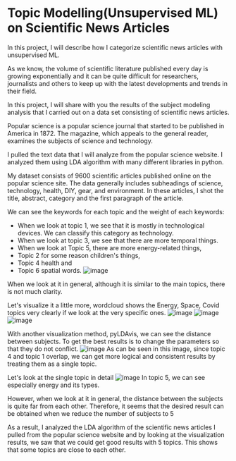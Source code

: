 # Topic Modelling(Unsupervised ML) on Scientific News Articles

In this project, I will describe how I categorize scientific news articles with unsupervised ML.

As we know, the volume of scientific literature published every day is growing exponentially and it can be quite difficult for researchers, journalists and others to keep up with the latest developments and trends in their field.

In this project, I will share with you the results of the subject modeling analysis that I carried out on a data set consisting of scientific news articles.

Popular science is a popular science journal that started to be published in America in 1872. The magazine, which appeals to the general reader, examines the subjects of science and technology.

I pulled the text data that I will analyze from the popular science website. I analyzed them using LDA algorithm with many different libraries in python.

My dataset consists of 9600 scientific articles published online on the popular science site. The data generally includes subheadings of science, technology, health, DIY, gear, and environment. In these articles, I shot the title, abstract, category and the first paragraph of the article.


We can see the keywords for each topic and the weight of each keywords:
* When we look at topic 1, we see that it is mostly in technological devices. We can classify this category as technology. 
* When we look at topic 3, we see that there are more temporal things.
* When we look at Topic 5, there are more energy-related things, 
* Topic 2 for some reason children's things, 
* Topic 4 health and 
* Topic 6 spatial words.
![image](https://github.com/zehrakezer/Streamlit_Company_Reviews_Analysis/assets/75537211/945aa30e-1634-4c87-9e2c-dbe6f941cab8)

When we look at it in general, although it is similar to the main topics, there is not much clarity.


Let's visualize it a little more, wordcloud shows the Energy, Space, Covid topics very clearly if we look at the very specific ones.
![image](https://github.com/zehrakezer/Streamlit_Company_Reviews_Analysis/assets/75537211/945aa30e-1634-4c87-9e2c-dbe6f941cab8)
![image](https://github.com/zehrakezer/Streamlit_Company_Reviews_Analysis/assets/75537211/945aa30e-1634-4c87-9e2c-dbe6f941cab8)
![image](https://github.com/zehrakezer/Streamlit_Company_Reviews_Analysis/assets/75537211/945aa30e-1634-4c87-9e2c-dbe6f941cab8)


With another visualization method, pyLDAvis, we can see the distance between subjects. To get the best results is to change the parameters so that they do not conflict.
![image](https://github.com/zehrakezer/Streamlit_Company_Reviews_Analysis/assets/75537211/945aa30e-1634-4c87-9e2c-dbe6f941cab8)
As can be seen in this image, since topic 4 and topic 1 overlap, we can get more logical and consistent results by treating them as a single topic.

Let's look at the single topic in detail
![image](https://github.com/zehrakezer/Streamlit_Company_Reviews_Analysis/assets/75537211/945aa30e-1634-4c87-9e2c-dbe6f941cab8)
In topic 5, we can see especially energy and its types.


However, when we look at it in general, the distance between the subjects is quite far from each other. Therefore, it seems that the desired result can be obtained when we reduce the number of subjects to 5

As a result, I analyzed the LDA algorithm of the scientific news articles I pulled from the popular science website and by looking at the visualization results, we saw that we could get good results with 5 topics. This shows that some topics are close to each other.






